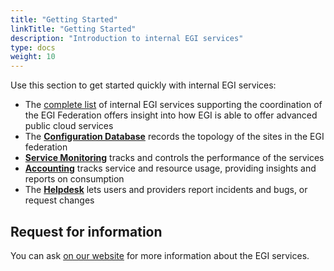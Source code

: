 ```yaml
---
title: "Getting Started"
linkTitle: "Getting Started"
description: "Introduction to internal EGI services"
type: docs
weight: 10
---
```


Use this section to get started quickly with internal EGI services:

- The [complete list](https://www.egi.eu/internal-services) of internal
  EGI services supporting the coordination of the EGI Federation offers
  insight into how EGI is able to offer advanced public cloud services
- The [**Configuration Database**](https://goc.egi.eu) records the topology
  of the sites in the EGI federation
- [**Service Monitoring**](http://argo.egi.eu) tracks and controls the
  performance of the services
- [**Accounting**](https://accounting.egi.eu) tracks service and resource
  usage, providing insights and reports on consumption
- The [**Helpdesk**](http://helpdesk.egi.eu) lets users and providers report
  incidents and bugs, or request changes

## Request for information

You can ask [on our website](https://www.egi.eu/more-information) for
more information about the EGI services.

